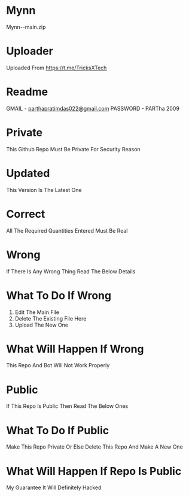 # Mynn

Mynn--main.zip

# Uploader

Uploaded From https://t.me/TricksXTech

# Readme

GMAIL - parthapratimdas022@gmail.com
PASSWORD - PARTha 2009

# Private

This Github Repo Must Be Private For Security Reason

# Updated

This Version Is The Latest One

# Correct

All The Required Quantities Entered Must Be Real

# Wrong

If There Is Any Wrong Thing Read The  Below Details

# What To Do If Wrong 

1. Edit The Main File
2. Delete The Existing File Here
3. Upload The New One

# What Will Happen If Wrong

This Repo And Bot Will Not Work Properly

# Public

If This Repo Is Public Then Read The Below Ones

# What To Do If Public

Make This Repo Private Or Else Delete This Repo And Make A New One

# What Will Happen If Repo Is Public

My Guarantee It Will Definitely Hacked